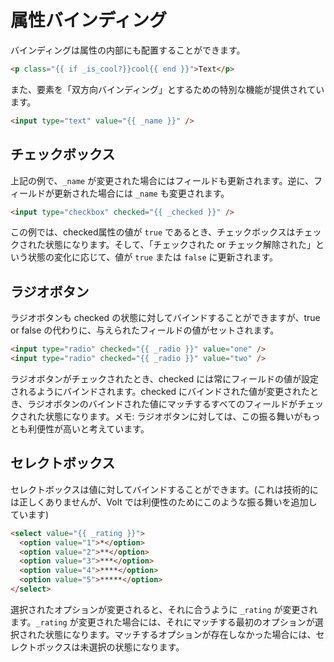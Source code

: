 # 属性バインディング

バインディングは属性の内部にも配置することができます。

```html
<p class="{{ if _is_cool?}}cool{{ end }}">Text</p>
```

また、要素を「双方向バインディング」とするための特別な機能が提供されています。

```html
<input type="text" value="{{ _name }}" />
```

## チェックボックス

上記の例で、```_name``` が変更された場合にはフィールドも更新されます。逆に、フィールドが更新された場合には ```_name``` も変更されます。

```html
<input type="checkbox" checked="{{ _checked }}" />
```

この例では、checked属性の値が ```true``` であるとき、チェックボックスはチェックされた状態になります。そして、「チェックされた or チェック解除された」という状態の変化に応じて、値が ```true``` または ```false``` に更新されます。

## ラジオボタン

ラジオボタンも checked の状態に対してバインドすることができますが、true or false の代わりに、与えられたフィールドの値がセットされます。

```html
<input type="radio" checked="{{ _radio }}" value="one" />
<input type="radio" checked="{{ _radio }}" value="two" />
```

ラジオボタンがチェックされたとき、checked には常にフィールドの値が設定されるようにバインドされます。checked にバインドされた値が変更されたとき、ラジオボタンのバインドされた値にマッチするすべてのフィールドがチェックされた状態になります。メモ: ラジオボタンに対しては、この振る舞いがもっとも利便性が高いと考えています。

## セレクトボックス

セレクトボックスは値に対してバインドすることができます。(これは技術的には正しくありませんが、Volt では利便性のためにこのような振る舞いを追加しています)

```html
<select value="{{ _rating }}">
  <option value="1">*</option>
  <option value="2">**</option>
  <option value="3">***</option>
  <option value="4">****</option>
  <option value="5">*****</option>
</select>
```

選択されたオプションが変更されると、それに合うように ```_rating``` が変更されます。```_rating``` が変更された場合には、それにマッチする最初のオプションが選択された状態になります。マッチするオプションが存在しなかった場合には、セレクトボックスは未選択の状態になります。

